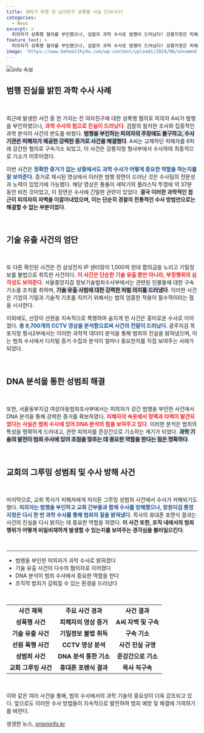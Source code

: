 ```yaml
---
title: 세탁기 뚜껑 전 남자친구 성폭행 사실 드러나다!
categories:
  - News
excerpt: >
  피의자가 성폭행 혐의를 부인했으나, 검찰의 과학 수사로 범행이 드러났다! 강릉지청은 피해자의 영상 증거를 통해 범죄를 확인하고, 피의자는 자백했다. 다양한 범죄 혐의의 검찰 대응 사례를 통해 정의가 실현되는 과정을 살펴보자!
feature_text: >
  피의자가 성폭행 혐의를 부인했으나, 검찰의 과학 수사로 범행이 드러났다! 강릉지청은 피해자의 영상 증거를 통해 범죄를 확인하고, 피의자는 자백했다. 다양한 범죄 혐의의 검찰 대응 사례를 통해 정의가 실현되는 과정을 살펴보자!
image: 'https://www.behealthy4u.com/wp-content/uploads/2024/06/unnamed-file.png'
---
```


<p><img src="https://www.behealthy4u.com/wp-content/uploads/2024/06/unnamed-file.png" alt="info 속보" /></p>

<h2 data-ke-size="size26">범행 진실을 밝힌 과학 수사 사례</h2>

<p data-ke-size="size16">&nbsp;</p>

<p data-ke-size="size16">최근에 발생한 사건 중 한 가지는 전 여자친구에 대한 성폭행 혐의로 피의자 A씨가 범행을 부인하였으나, <b><span style="color: #ee2323;">과학 수사의 힘으로 진실이 드러났다</span></b>. 검찰의 철저한 조사와 집중적인 과학 분석이 사건의 판도를 바꿨다. <b><span style="background-color: #21538527;">범행을 부인하는 피의자의 주장에도 불구하고, 수사기관은 피해자가 제공한 강력한 증거로 사건을 해결했다</span></b>. A씨는 교제하던 피해자를 6차례 강간한 혐의로 구속기소 되었고, 이 사건은 강릉지청 형사부에서 수사하여 최종적으로 기소가 이루어졌다.</p>

<p data-ke-size="size16">이번 사건은 <b><span style="color: #1a5490;">정확한 증거가 없는 상황에서도 과학 수사가 어떻게 중요한 역할을 하는지를 잘 보여준다</span></b>. 증거로 제시된 영상에서 이러한 범행 장면이 드러난 것은 수사팀의 전문성과 노력이 있었기에 가능했다. 해당 영상은 통돌이 세탁기의 플라스틱 뚜껑에 약 37분 동안 비친 것이었고, 이 장면은 수사에 긴밀한 관련이 있었다. <b>결국 이러한 과학적인 접근이 피의자의 자백을 이끌어내었으며, 이는 단순히 경찰의 전통적인 수사 방법만으로는 해결할 수 없는 부분이었다</b>.</p>

<p data-ke-size="size16">&nbsp;</p>

<h2 data-ke-size="size26">기술 유출 사건의 엄단</h2>

<p data-ke-size="size16">&nbsp;</p>

<p data-ke-size="size16">또 다른 확인된 사건은 전 삼성전자 IP 센터장이 1,000억 원대 합의금을 노리고 기밀정보를 불법으로 취득한 사건이다. <b><span style="color: #ee2323;">이 사건은 단순한 기술 유출 뿐만 아니라, 부정행위의 심각성도 보여준다</span></b>. 서울중앙지검 정보기술범죄수사부에서는 관련된 인물들에 대한 구속 기소를 조치를 취하며, <b><span style="background-color: #21538527;">기술 유출 사범에 대한 강력한 처벌 의지를 드러냈다</span></b>. 이러한 사건은 기업의 기밀과 기술적 기초를 지키기 위해서는 법의 엄중한 적용이 필수적이라는 점을 시사한다.</p>

<p data-ke-size="size16">이외에도, 선장이 선원을 지속적으로 폭행하여 숨지게 한 사건은 흥미로운 수사로 이어졌다. <b><span style="color: #1a5490;">총 9,700개의 CCTV 영상을 분석함으로써 사건의 전말이 드러났다</span></b>. 광주지검 목포지청 형사2부에서는 이러한 과학적 데이터 분석을 통해 범죄의 진실을 밝혀냈으며, 이는 범죄 수사에서 디지털 증거 수집과 분석이 얼마나 중요한지를 직접 보여주는 사례가 되었다.</p>

<p data-ke-size="size16">&nbsp;</p>

<h2 data-ke-size="size26">DNA 분석을 통한 성범죄 해결</h2>

<p data-ke-size="size16">&nbsp;</p>

<p data-ke-size="size16">또한, 서울동부지검 여성아동범죄조사부에서는 피의자가 강간 범행을 부인한 사건에서 DNA 분석을 통해 강력한 증거를 확보하였다. <b><span style="color: #ee2323;">피해자의 속옷에서 정액과 타액이 발견되었다는 사실은 범죄 수사에 있어 DNA 분석의 힘을 보여주고 있다</span></b>. 이러한 분석은 범죄의 특성을 명확하게 드러내고, 관련 피의자를 준강간으로 기소하는 계기가 되었다. <b><span style="background-color: #21538527;">과학 기술의 발전이 범죄 수사에 있어 초점을 맞추는 데 중요한 역할을 한다는 점은 명확하다</span></b>.</p>

<p data-ke-size="size16">&nbsp;</p>

<h2 data-ke-size="size26">교회의 그루밍 성범죄 및 수사 방해 사건</h2>

<p data-ke-size="size16">&nbsp;</p>

<p data-ke-size="size16">마지막으로, 교회 목사가 피해자에게 저지른 그루밍 성범죄 사건에서 수사가 저해되기도 했다. <b><span style="color: #1a5490;">피의자는 범행을 부인하고 교회 간부들과 함께 수사를 방해했으나, 창원지검 통영지청은 다시 한 번 과학 수사를 통해 범죄의 질을 밝혀냈다</span></b>. 목사의 휴대폰 포렌식 결과는 사건의 진실을 다시 밝히는 데 중요한 역할을 하였다. <b>이 사건 또한, 조직 내에서의 범죄 행위가 어떻게 비일비재하게 발생할 수 있는지를 보여주는 경각심을 불러일으킨다</b>.</p>

<p data-ke-size="size16">&nbsp;</p>

<hr style="height:1px;border:none;color:#333;background-color:#333;"/>  

<ul>
  <li>범행을 부인한 피의자가 과학 수사로 밝혀졌다</li>
  <li>기술 유출 사건이 다수의 혐의자로 이어졌다</li>
  <li>DNA 분석이 범죄 수사에서 중요한 역할을 한다</li>
  <li>조직적 범죄가 감춰질 수 있는 환경을 드러났다</li>
</ul>

<p data-ke-size="size16">&nbsp;</p>

<table style="width:100%">
  <tr>
    <td style="text-align: center; height: 17px;"><b>사건 제목</b></td>
    <td style="text-align: center; height: 17px;"><b>주요 사건 경과</b></td>
    <td style="text-align: center; height: 17px;"><b>사건 결과</b></td>
  </tr>
  <tr>
    <td style="text-align: center; height: 17px;"><b>성폭행 사건</b></td>
    <td style="text-align: center; height: 17px;"><b>피해자의 영상 증거</b></td>
    <td style="text-align: center; height: 17px;"><b>A씨 자백 및 구속</b></td>
  </tr>
  <tr>
    <td style="text-align: center; height: 17px;"><b>기술 유출 사건</b></td>
    <td style="text-align: center; height: 17px;"><b>기밀정보 불법 취득</b></td>
    <td style="text-align: center; height: 17px;"><b>구속 기소</b></td>
  </tr>
  <tr>
    <td style="text-align: center; height: 17px;"><b>선원 폭행 사건</b></td>
    <td style="text-align: center; height: 17px;"><b>CCTV 영상 분석</b></td>
    <td style="text-align: center; height: 17px;"><b>사건 진실 규명</b></td>
  </tr>
  <tr>
    <td style="text-align: center; height: 17px;"><b>성범죄 사건</b></td>
    <td style="text-align: center; height: 17px;"><b>DNA 분석 통한 기소</b></td>
    <td style="text-align: center; height: 17px;"><b>준강간으로 기소</b></td>
  </tr>
  <tr>
    <td style="text-align: center; height: 17px;"><b>교회 그루밍 사건</b></td>
    <td style="text-align: center; height: 17px;"><b>휴대폰 포렌식 결과</b></td>
    <td style="text-align: center; height: 17px;"><b>목사 직구속</b></td>
  </tr>
</table>

<p data-ke-size="size16">&nbsp;</p>

<p data-ke-size="size16">이와 같은 여러 사건을 통해, 범죄 수사에서의 과학 기술의 중요성이 더욱 강조되고 있다. 앞으로도 이러한 수사 방법들이 지속적으로 발전하여 범죄 예방 및 해결에 기여하기를 바란다.</p>
생생한 뉴스, <a href="https://onioninfo.kr" rel="dofollow">onioninfo.kr</a>


